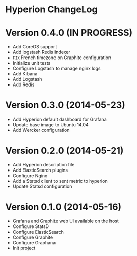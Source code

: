 Hyperion ChangeLog
======================

# Version 0.4.0 (IN PROGRESS)

- Add CoreOS support
- Add logstash Redis indexer
- `FIX` French timezone on Graphite configuration
- Initialize unit tests
- Configure Logstash to manage nginx logs
- Add Kibana
- Add Logstash
- Add Redis

# Version 0.3.0 (2014-05-23)

- Add Hyperion default dashboard for Grafana
- Update base image to Ubuntu 14.04
- Add Wercker configuration

# Version 0.2.0 (2014-05-21)

- Add Hyperion description file
- Add ElasticSearch plugins
- Configure Nginx
- Add a Statsd client to sent metric to hyperion
- Update Statsd configuration

# Version 0.1.0 (2014-05-16)

- Grafana and Graphite web UI available on the host
- Configure StatsD
- Configure ElasticSearch
- Configure Graphite
- Configure Graphana
- Init project
